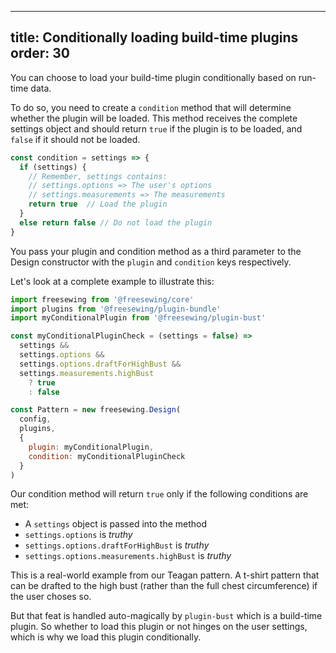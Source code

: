***

title: Conditionally loading build-time plugins
order: 30
---------

You can choose to load your build-time plugin conditionally based on run-time data.

To do so, you need to create a `condition` method that will determine whether the
plugin will be loaded. This method receives the complete settings object and should
return `true` if the plugin is to be loaded, and `false` if it should not be loaded.

```js
const condition = settings => {
  if (settings) {
    // Remember, settings contains:
    // settings.options => The user's options
    // settings.measurements => The measurements
    return true  // Load the plugin
  }
  else return false // Do not load the plugin
}
```

You pass your plugin and condition method as a third parameter to the Design constructor
with the `plugin` and `condition` keys respectively.

Let's look at a complete example to illustrate this:

```js
import freesewing from '@freesewing/core'
import plugins from '@freesewing/plugin-bundle'
import myConditionalPlugin from '@freesewing/plugin-bust'

const myConditionalPluginCheck = (settings = false) =>
  settings &&
  settings.options &&
  settings.options.draftForHighBust &&
  settings.measurements.highBust
    ? true
    : false

const Pattern = new freesewing.Design(
  config, 
  plugins, 
  { 
    plugin: myConditionalPlugin, 
    condition: myConditionalPluginCheck
  }
)
```

Our condition method will return `true` only if the following conditions are met:

*   A `settings` object is passed into the method
*   `settings.options` is *truthy*
*   `settings.options.draftForHighBust` is *truthy*
*   `settings.options.measurements.highBust` is *truthy*

This is a real-world example from our Teagan pattern. A t-shirt pattern that can be
drafted to the high bust (rather than the full chest circumference) if the user
choses so.

But that feat is handled auto-magically by `plugin-bust` which is a build-time plugin.
So whether to load this plugin or not hinges on the user settings, which is why we
load this plugin conditionally.
